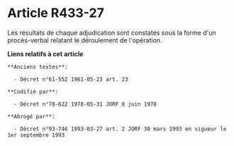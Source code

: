 # Article R433-27

Les résultats de chaque adjudication sont constatés sous la forme d'un procès-verbal relatant le déroulement de l'opération.

**Liens relatifs à cet article**

	**Anciens textes**:

	  - Décret n°61-552 1961-05-23 art. 23

	**Codifié par**:

	  - Décret n°78-622 1978-05-31 JORF 8 juin 1978

	**Abrogé par**:

	  - Décret n°93-746 1993-03-27 art. 2 JORF 30 mars 1993 en vigueur le 1er septembre 1993
